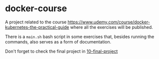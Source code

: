 # docker-course

A project related to the course https://www.udemy.com/course/docker-kubernetes-the-practical-guide where all the exercises will be published.

There is a `main.sh` bash script in some exercises that, besides running the commands, also serves as a form of documentation.

Don't forget to check the final project in [10-final-project](10-final-project)